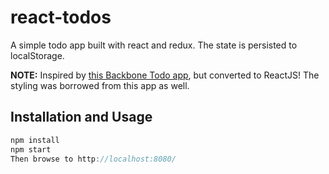 # react-todos
A simple todo app built with react and redux. The state is persisted to localStorage.

**NOTE:** Inspired by [this Backbone Todo app](http://backbonejs.org/docs/todos.html), but converted to ReactJS! The styling was borrowed 
from this app as well.

## Installation and Usage
```js
npm install
npm start
Then browse to http://localhost:8080/
```

